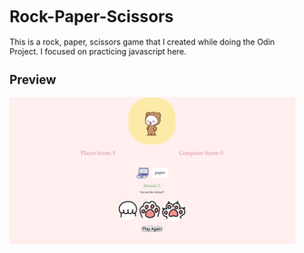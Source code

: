 # Rock-Paper-Scissors

This is a rock, paper, scissors game that I created while doing the Odin Project. I focused on practicing javascript here. 

## Preview

![](./images/rps-photo.png)